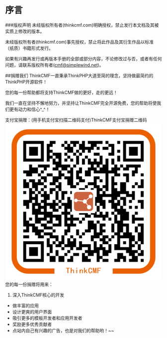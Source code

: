 # 序言
###版权声明
未经版权所有者(thinkcmf.com)明确授权，禁止发行本文档及其被实质上修改的版本。 

未经版权所有者(thinkcmf.com)事先授权，禁止将此作品及其衍生作品以标准（纸质）书籍形式发行。 

如果有兴趣再发行或再版本手册的全部或部分内容，不论修改过与否，或者有任何问题，请联系版权所有者(cmf@simplewind.net)。

##捐赠我们
ThinkCMF一直秉承ThinkPHP大道至简的理念，坚持做最简约的ThinkPHP开源软件！

您的每一份帮助都将支持ThinkCMF做的更好，走的更远！

我们一直在坚持不懈地努力，并坚持让ThinkCMF完全开源免费，您的帮助将使我们更有动力和信心^_^！

支付宝捐赠：(用手机支付宝扫描二维码支付)ThinkCMF支付宝捐赠二维码
![支付宝二维码](images/alipay_qrcode.png)
您的每一份捐赠将用来：
1. 深入ThinkCMF核心的开发
* 做丰富的应用
* 设计更爽的用户界面
* 吸引更多的模板开发者和应用开发者
* 奖励更多优秀贡献者
* 点站内自己有兴趣的广告，也是对我们的帮助哟！~~


